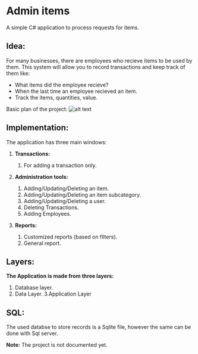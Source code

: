 # Admin items

A simple C# application to process requests for items.

## Idea:
For many businesses, there are employees who recieve items to be used by them. This system will allow you to record transactions and keep track of them like:
- What items did the employee recieve?
- When the last time an employee recieved an item.
- Track the items, quantities, value.  

Basic plan of the project:
![alt text]( http://drive.google.com/uc?export=view&id=1xzwYn7ja3b26Kz6dTD2Em6Ce5OBv-kyA "Basic plan of the project")

## Implementation:
The application has three main windows:  
1. **Transactions:**
    1. For adding a transaction only.
    
2. **Administration tools:**
    1. Adding/Updating/Deleting an item.
    2. Adding/Updating/Deleting an item subcategory.
    3. Adding/Updating/Deleting a user.
    4. Deleting Transactions.
    5. Adding Employees.
    
3. **Reports:**
    1. Customized reports (based on filters).
    2. General report.  

## Layers:
**The Application is made from three layers:**
1. Database layer.
2. Data Layer.
3.Application Layer  

## SQL:
The used databse to store records is a Sqlite file, however the same can be done with Sql server.

**Note:** The project is not documented yet.
